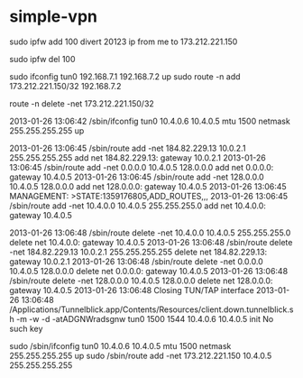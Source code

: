 simple-vpn
==========

sudo ipfw add 100 divert 20123 ip from me to 173.212.221.150

sudo ipfw del 100

sudo ifconfig tun0 192.168.7.1 192.168.7.2 up
sudo route -n add 173.212.221.150/32  192.168.7.2

route -n delete -net 173.212.221.150/32

2013-01-26 13:06:42 /sbin/ifconfig tun0 10.4.0.6 10.4.0.5 mtu 1500 netmask 255.255.255.255 up


2013-01-26 13:06:45 /sbin/route add -net 184.82.229.13 10.0.2.1 255.255.255.255
                                        add net 184.82.229.13: gateway 10.0.2.1
2013-01-26 13:06:45 /sbin/route add -net 0.0.0.0 10.4.0.5 128.0.0.0
                                        add net 0.0.0.0: gateway 10.4.0.5
2013-01-26 13:06:45 /sbin/route add -net 128.0.0.0 10.4.0.5 128.0.0.0
                                        add net 128.0.0.0: gateway 10.4.0.5
2013-01-26 13:06:45 MANAGEMENT: >STATE:1359176805,ADD_ROUTES,,,
2013-01-26 13:06:45 /sbin/route add -net 10.4.0.0 10.4.0.5 255.255.255.0
                                        add net 10.4.0.0: gateway 10.4.0.5


2013-01-26 13:06:48 /sbin/route delete -net 10.4.0.0 10.4.0.5 255.255.255.0
                                        delete net 10.4.0.0: gateway 10.4.0.5
2013-01-26 13:06:48 /sbin/route delete -net 184.82.229.13 10.0.2.1 255.255.255.255
                                        delete net 184.82.229.13: gateway 10.0.2.1
2013-01-26 13:06:48 /sbin/route delete -net 0.0.0.0 10.4.0.5 128.0.0.0
                                        delete net 0.0.0.0: gateway 10.4.0.5
2013-01-26 13:06:48 /sbin/route delete -net 128.0.0.0 10.4.0.5 128.0.0.0
                                        delete net 128.0.0.0: gateway 10.4.0.5
2013-01-26 13:06:48 Closing TUN/TAP interface
2013-01-26 13:06:48 /Applications/Tunnelblick.app/Contents/Resources/client.down.tunnelblick.sh -m -w -d -atADGNWradsgnw tun0 1500 1544 10.4.0.6 10.4.0.5 init
                                          No such key

sudo /sbin/ifconfig tun0 10.4.0.6 10.4.0.5 mtu 1500 netmask 255.255.255.255 up
sudo /sbin/route add -net 173.212.221.150 10.4.0.5 255.255.255.255